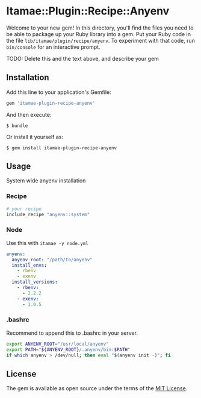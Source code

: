# Itamae::Plugin::Recipe::Anyenv

Welcome to your new gem! In this directory, you'll find the files you need to be able to package up your Ruby library into a gem. Put your Ruby code in the file `lib/itamae/plugin/recipe/anyenv`. To experiment with that code, run `bin/console` for an interactive prompt.

TODO: Delete this and the text above, and describe your gem

## Installation

Add this line to your application's Gemfile:

```ruby
gem 'itamae-plugin-recipe-anyenv'
```

And then execute:

    $ bundle

Or install it yourself as:

    $ gem install itamae-plugin-recipe-anyenv

## Usage

System wide anyenv installation

### Recipe

```ruby
# your recipe
include_recipe "anyenv::system"
```

### Node

Use this with `itamae -y node.yml`

```yml
anyenv:
  anyenv_root: "/path/to/anyenv"
  install_envs:
    - rbenv
    - exenv
  install_versions:
    - rbenv:
      - 2.2.2
    - exenv:
      - 1.0.5
```

### .bashrc

Recommend to append this to .bashrc in your server.

```bash
export ANYENV_ROOT="/usr/local/anyenv"
export PATH="${ANYENV_ROOT}/.anyenv/bin:$PATH"
if which anyenv > /dev/null; then eval "$(anyenv init -)"; fi
```

## License

The gem is available as open source under the terms of the [MIT License](http://opensource.org/licenses/MIT).

